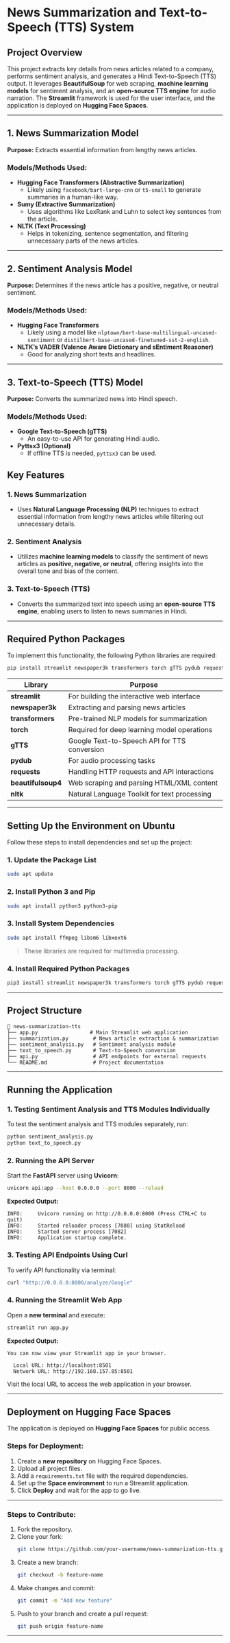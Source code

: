 # **News Summarization and Text-to-Speech (TTS) System**

## **Project Overview**
This project extracts key details from news articles related to a company, performs sentiment analysis, and generates a Hindi Text-to-Speech (TTS) output. It leverages **BeautifulSoup** for web scraping, **machine learning models** for sentiment analysis, and an **open-source TTS engine** for audio narration. The **Streamlit** framework is used for the user interface, and the application is deployed on **Hugging Face Spaces**.

---
## 1. News Summarization Model  
**Purpose:** Extracts essential information from lengthy news articles.  

### Models/Methods Used:  
- **Hugging Face Transformers (Abstractive Summarization)**  
  - Likely using `facebook/bart-large-cnn` or `t5-small` to generate summaries in a human-like way.  
- **Sumy (Extractive Summarization)**  
  - Uses algorithms like LexRank and Luhn to select key sentences from the article.  
- **NLTK (Text Processing)**  
  - Helps in tokenizing, sentence segmentation, and filtering unnecessary parts of the news articles.  

---

## 2. Sentiment Analysis Model  
**Purpose:** Determines if the news article has a positive, negative, or neutral sentiment.  

### Models/Methods Used:  
- **Hugging Face Transformers**  
  - Likely using a model like `nlptown/bert-base-multilingual-uncased-sentiment` or `distilbert-base-uncased-finetuned-sst-2-english`.  
- **NLTK’s VADER (Valence Aware Dictionary and sEntiment Reasoner)**  
  - Good for analyzing short texts and headlines.  

---

## 3. Text-to-Speech (TTS) Model  
**Purpose:** Converts the summarized news into Hindi speech.  

### Models/Methods Used:  
- **Google Text-to-Speech (gTTS)**  
  - An easy-to-use API for generating Hindi audio.  
- **Pyttsx3 (Optional)**  
  - If offline TTS is needed, `pyttsx3` can be used.  

## **Key Features**

### **1. News Summarization**
- Uses **Natural Language Processing (NLP)** techniques to extract essential information from lengthy news articles while filtering out unnecessary details.

### **2. Sentiment Analysis**
- Utilizes **machine learning models** to classify the sentiment of news articles as **positive, negative, or neutral**, offering insights into the overall tone and bias of the content.

### **3. Text-to-Speech (TTS)**
- Converts the summarized text into speech using an **open-source TTS engine**, enabling users to listen to news summaries in Hindi.

---

## **Required Python Packages**

To implement this functionality, the following Python libraries are required:

```bash
pip install streamlit newspaper3k transformers torch gTTS pydub requests beautifulsoup4 nltk
```

| **Library**         | **Purpose**                                         |
|--------------------|-------------------------------------------------|
| **streamlit**      | For building the interactive web interface      |
| **newspaper3k**    | Extracting and parsing news articles           |
| **transformers**   | Pre-trained NLP models for summarization       |
| **torch**          | Required for deep learning model operations     |
| **gTTS**          | Google Text-to-Speech API for TTS conversion    |
| **pydub**         | For audio processing tasks                      |
| **requests**      | Handling HTTP requests and API interactions     |
| **beautifulsoup4** | Web scraping and parsing HTML/XML content      |
| **nltk**          | Natural Language Toolkit for text processing    |

---

## **Setting Up the Environment on Ubuntu**

Follow these steps to install dependencies and set up the project:

### **1. Update the Package List**
```bash
sudo apt update
```

### **2. Install Python 3 and Pip**
```bash
sudo apt install python3 python3-pip
```

### **3. Install System Dependencies**
```bash
sudo apt install ffmpeg libsm6 libxext6
```
> These libraries are required for multimedia processing.

### **4. Install Required Python Packages**
```bash
pip3 install streamlit newspaper3k transformers torch gTTS pydub requests beautifulsoup4 nltk
```

---

## **Project Structure**

```
📂 news-summarization-tts
├── app.py                 # Main Streamlit web application
├── summarization.py        # News article extraction & summarization
├── sentiment_analysis.py   # Sentiment analysis module
├── text_to_speech.py       # Text-to-Speech conversion
├── api.py                  # API endpoints for external requests
└── README.md               # Project documentation
```

---

## **Running the Application**

### **1. Testing Sentiment Analysis and TTS Modules Individually**
To test the sentiment analysis and TTS modules separately, run:
```bash
python sentiment_analysis.py
python text_to_speech.py
```

### **2. Running the API Server**
Start the **FastAPI** server using **Uvicorn**:
```bash
uvicorn api:app --host 0.0.0.0 --port 8000 --reload
```

**Expected Output:**
```plaintext
INFO:     Uvicorn running on http://0.0.0.0:8000 (Press CTRL+C to quit)
INFO:     Started reloader process [7080] using StatReload
INFO:     Started server process [7082]
INFO:     Application startup complete.
```

### **3. Testing API Endpoints Using Curl**
To verify API functionality via terminal:
```bash
curl "http://0.0.0.0:8000/analyze/Google"
```

### **4. Running the Streamlit Web App**
Open a **new terminal** and execute:
```bash
streamlit run app.py
```

**Expected Output:**
```plaintext
You can now view your Streamlit app in your browser.

  Local URL: http://localhost:8501
  Network URL: http://192.168.157.85:8501
```
Visit the local URL to access the web application in your browser.

---

## **Deployment on Hugging Face Spaces**
The application is deployed on **Hugging Face Spaces** for public access.

### **Steps for Deployment:**
1. Create a **new repository** on Hugging Face Spaces.
2. Upload all project files.
3. Add a `requirements.txt` file with the required dependencies.
4. Set up the **Space environment** to run a Streamlit application.
5. Click **Deploy** and wait for the app to go live.

---


### **Steps to Contribute:**
1. Fork the repository.
2. Clone your fork:
   ```bash
   git clone https://github.com/your-username/news-summarization-tts.git
   ```
3. Create a new branch:
   ```bash
   git checkout -b feature-name
   ```
4. Make changes and commit:
   ```bash
   git commit -m "Add new feature"
   ```
5. Push to your branch and create a pull request:
   ```bash
   git push origin feature-name
   ```

---

